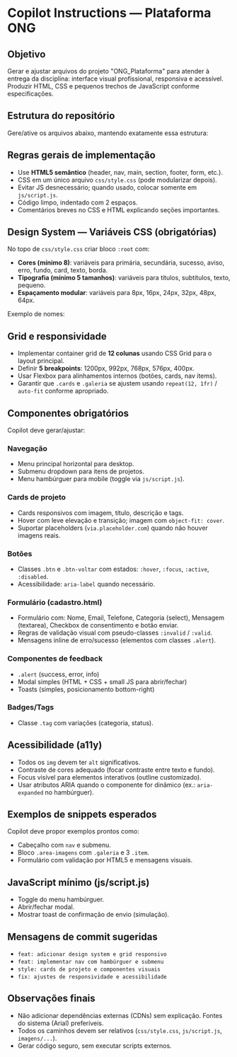 # Copilot Instructions — Plataforma ONG

## Objetivo
Gerar e ajustar arquivos do projeto "ONG_Plataforma" para atender à entrega da disciplina: interface visual profissional, responsiva e acessível. Produzir HTML, CSS e pequenos trechos de JavaScript conforme especificações.

## Estrutura do repositório
Gere/ative os arquivos abaixo, mantendo exatamente essa estrutura:


## Regras gerais de implementação
- Use **HTML5 semântico** (header, nav, main, section, footer, form, etc.).
- CSS em um único arquivo `css/style.css` (pode modularizar depois).
- Evitar JS desnecessário; quando usado, colocar somente em `js/script.js`.
- Código limpo, indentado com 2 espaços.
- Comentários breves no CSS e HTML explicando seções importantes.

## Design System — Variáveis CSS (obrigatórias)
No topo de `css/style.css` criar bloco `:root` com:
- **Cores (mínimo 8)**: variáveis para primária, secundária, sucesso, aviso, erro, fundo, card, texto, borda.
- **Tipografia (mínimo 5 tamanhos)**: variáveis para títulos, subtítulos, texto, pequeno.
- **Espaçamento modular**: variáveis para 8px, 16px, 24px, 32px, 48px, 64px.

Exemplo de nomes:


## Grid e responsividade
- Implementar container grid de **12 colunas** usando CSS Grid para o layout principal.
- Definir **5 breakpoints**: 1200px, 992px, 768px, 576px, 400px.
- Usar Flexbox para alinhamentos internos (botões, cards, nav items).
- Garantir que `.cards` e `.galeria` se ajustem usando `repeat(12, 1fr)` / `auto-fit` conforme apropriado.

## Componentes obrigatórios
Copilot deve gerar/ajustar:

### Navegação
- Menu principal horizontal para desktop.
- Submenu dropdown para itens de projetos.
- Menu hambúrguer para mobile (toggle via `js/script.js`).

### Cards de projeto
- Cards responsivos com imagem, título, descrição e tags.
- Hover com leve elevação e transição; imagem com `object-fit: cover`.
- Suportar placeholders (`via.placeholder.com`) quando não houver imagens reais.

### Botões
- Classes `.btn` e `.btn-voltar` com estados: `:hover`, `:focus`, `:active`, `:disabled`.
- Acessibilidade: `aria-label` quando necessário.

### Formulário (cadastro.html)
- Formulário com: Nome, Email, Telefone, Categoria (select), Mensagem (textarea), Checkbox de consentimento e botão enviar.
- Regras de validação visual com pseudo-classes `:invalid` / `:valid`.
- Mensagens inline de erro/sucesso (elementos com classes `.alert`).

### Componentes de feedback
- `.alert` (success, error, info)
- Modal simples (HTML + CSS + small JS para abrir/fechar)
- Toasts (simples, posicionamento bottom-right)

### Badges/Tags
- Classe `.tag` com variações (categoria, status).

## Acessibilidade (a11y)
- Todos os `img` devem ter `alt` significativos.
- Contraste de cores adequado (focar contraste entre texto e fundo).
- Focus visível para elementos interativos (outline customizado).
- Usar atributos ARIA quando o componente for dinâmico (ex.: `aria-expanded` no hambúrguer).

## Exemplos de snippets esperados
Copilot deve propor exemplos prontos como:
- Cabeçalho com `nav` e submenu.
- Bloco `.area-imagens` com `.galeria` e 3 `.item`.
- Formulário com validação por HTML5 e mensagens visuais.

## JavaScript mínimo (js/script.js)
- Toggle do menu hambúrguer.
- Abrir/fechar modal.
- Mostrar toast de confirmação de envio (simulação).

## Mensagens de commit sugeridas
- `feat: adicionar design system e grid responsivo`
- `feat: implementar nav com hambúrguer e submenu`
- `style: cards de projeto e componentes visuais`
- `fix: ajustes de responsividade e acessibilidade`

## Observações finais
- Não adicionar dependências externas (CDNs) sem explicação. Fontes do sistema (Arial) preferíveis.
- Todos os caminhos devem ser relativos (`css/style.css`, `js/script.js`, `imagens/...`).
- Gerar código seguro, sem executar scripts externos.
